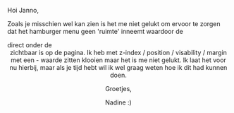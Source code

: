 Hoi Janno,

Zoals je misschien wel kan zien is het me niet gelukt om ervoor te zorgen dat het hamburger menu geen 'ruimte' inneemt 
waardoor de <main> direct onder de <header> zichtbaar is op de pagina. Ik heb met z-index / position / visability / margin met een - waarde zitten klooien maar het is me niet gelukt. Ik laat het voor nu hierbij, maar als je tijd hebt wil ik wel graag weten hoe ik dit had kunnen doen.

Groetjes,

Nadine :)
